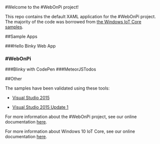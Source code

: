 #Welcome to the #WebOnPi project!

This repo contains the default XAML application for the #WebOnPi project. The majority of the code was borrowed from [the Windows IoT Core samples](https://github.com/ms-iot/samples/tree/develop/IoTCoreDefaultApp).

##Sample Apps

###Hello Binky Web App
### #WebOnPi
###Blinky with CodePen
###MeteorJSTodos

##Other

The samples have been validated using these tools:

* [Visual Studio 2015](http://go.microsoft.com/fwlink/?LinkID=534599)

* [Visual Studio 2015 Update 1](http://go.microsoft.com/fwlink/?LinkID=691134)

For more information about the #WebOnPi project, see our online documentation [here](http://aka.ms/webonpi).

For more information about Windows 10 IoT Core, see our online documentation [here](http://windowsondevices.com).


